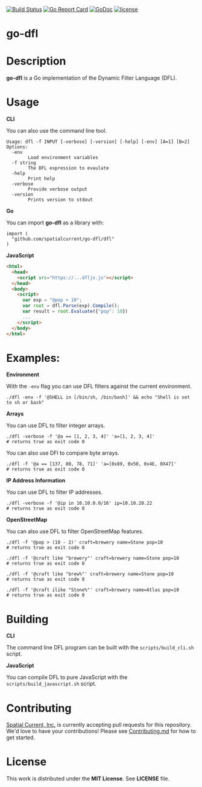 [![Build Status](https://travis-ci.org/spatialcurrent/go-dfl.svg)](https://travis-ci.org/spatialcurrent/go-dfl) [![Go Report Card](https://goreportcard.com/badge/spatialcurrent/go-dfl)](https://goreportcard.com/report/spatialcurrent/go-dfl)  [![GoDoc](https://godoc.org/github.com/spatialcurrent/go-dfl?status.svg)](https://godoc.org/github.com/spatialcurrent/go-dfl) [![license](http://img.shields.io/badge/license-MIT-red.svg?style=flat)](https://github.com/go-spatial/tegola/blob/master/LICENSE.md)

# go-dfl

# Description

**go-dfl** is a Go implementation of the Dynamic Filter Language (DFL).

# Usage

**CLI**

You can also use the command line tool.

```
Usage: dfl -f INPUT [-verbose] [-version] [-help] [-env] [A=1] [B=2]
Options:
  -env
    	Load environment variables
  -f string
    	The DFL expression to evaulate
  -help
    	Print help
  -verbose
    	Provide verbose output
  -version
    	Prints version to stdout
```

**Go**

You can import **go-dfl** as a library with:

```
import (
  "github.com/spatialcurrent/go-dfl/dfl"
)
```

**JavaScript**

```html
<html>
  <head>
    <script src="https://...dfljs.js"></script>
  </head>
  <body>
    <script>
      var exp = "@pop + 10";
      var root = dfl.Parse(exp).Compile();
      var result = root.Evaluate({"pop": 10})
      ...
    </script>
  </body>
</html>
```

# Examples:

**Environment**

With the `-env` flag you can use DFL filters against the current environment.

```
./dfl -env -f '@SHELL in [/bin/sh, /bin/bash]' && echo "Shell is set to sh or bash"
```

**Arrays**

You can use DFL to filter integer arrays.

```
./dfl -verbose -f '@a == [1, 2, 3, 4]' 'a=[1, 2, 3, 4]'
# returns true as exit code 0
```

You can also use DFl to compare byte arrays.

```
./dfl -f '@a == [137, 80, 78, 71]' 'a=[0x89, 0x50, 0x4E, 0X47]'
# returns true as exit code 0
```

**IP Address Information**

You can use DFL to filter IP addresses.

```
./dfl -verbose -f '@ip in 10.10.0.0/16' ip=10.10.20.22
# returns true as exit code 0
```

**OpenStreetMap**

You can also use DFL to filter OpenStreetMap features.

```
./dfl -f '@pop > (10 - 2)' craft=brewery name=Stone pop=10
# returns true as exit code 0
```

```
./dfl -f '@craft like "brewery"' craft=brewery name=Stone pop=10
# returns true as exit code 0
```

```
./dfl -f '@craft like "brew%"' craft=brewery name=Stone pop=10
# returns true as exit code 0
```

```
./dfl -f '@craft ilike "Stone%"' craft=brewery name=Atlas pop=10
# returns true as exit code 0
```

# Building

**CLI**

The command line DFL program can be built with the `scripts/build_cli.sh` script.

**JavaScript**

You can compile DFL to pure JavaScript with the `scripts/build_javascript.sh` script.

# Contributing

[Spatial Current, Inc.](https://spatialcurrent.io) is currently accepting pull requests for this repository.  We'd love to have your contributions!  Please see [Contributing.md](https://github.com/spatialcurrent/go-dfl/blob/master/CONTRIBUTING.md) for how to get started.

# License

This work is distributed under the **MIT License**.  See **LICENSE** file.
